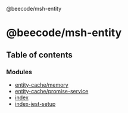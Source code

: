 @beecode/msh-entity

# @beecode/msh-entity

## Table of contents

### Modules

- [entity-cache/memory](modules/entity_cache_memory.md)
- [entity-cache/promise-service](modules/entity_cache_promise_service.md)
- [index](modules/index.md)
- [index-jest-setup](modules/index_jest_setup.md)
